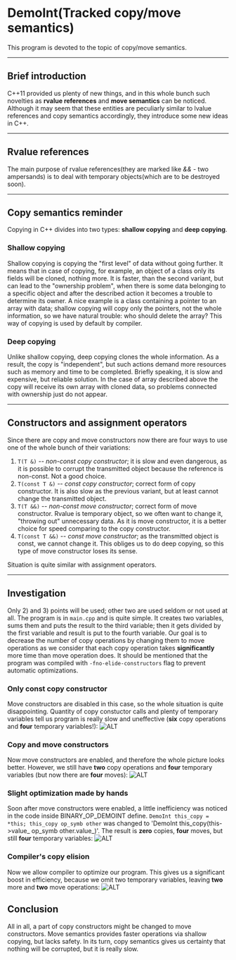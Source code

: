 # DemoInt(Tracked copy/move semantics)

This program is devoted to the topic of copy/move semantics.

***
## Brief introduction
C++11 provided us plenty of new things, and in this whole bunch such novelties
as __rvalue references__ and __move semantics__ can be noticed. Although it may seem
that these entities are peculiarly similar to lvalue references and copy semantics accordingly,
they introduce some new ideas in C++.

***
## Rvalue references
The main purpose of rvalue references(they are marked like
*&&* - two ampersands) is to deal with temporary objects(which are to be destroyed soon).

***
## Copy semantics reminder
Copying in C++ divides into two types: __shallow copying__ and __deep copying__.

### Shallow copying
Shallow copying is copying the "first level" of data without going further. It means that
in case of copying, for example, an object of a class only its fields will be cloned, nothing more.
It is faster, than the second variant, but can lead to the "ownership problem", when there is some 
data belonging to a specific object and after the described action it becomes a trouble to determine 
its owner. A nice example is a class containing a pointer to an array with data; shallow copying will
copy only the pointers, not the whole information, so we have natural trouble: who should delete the array?
This way of copying is used by default by compiler.

### Deep copying
Unlike shallow copying, deep copying clones the whole information. As a result, the copy is "independent",
but such actions demand more resources such as memory and time to be completed. Briefly speaking, it is 
slow and expensive, but reliable solution. In the case of array described above the copy will receive its
own array with cloned data, so problems connected with ownership just do not appear.

***
## Constructors and assignment operators
Since there are copy and move constructors now there are four ways to use one of the whole bunch of their variations:
1) `T(T &)` -- *non-const copy constructor*; it is slow and even dangerous, as it is possible to corrupt
the transmitted object because the reference is non-const. Not a good choice.
2) `T(const T &)` -- *const copy constructor*; correct form of copy constructor. It is also slow as the
previous variant, but at least cannot change the transmitted object.
3) `T(T &&)` -- *non-const move constructor*; correct form of move constructor. Rvalue is temporary object,
so we often want to change it, "throwing out" unnecessary data. As it is move constructor, it is a
better choice for speed comparing to the copy constructor.
4) `T(const T &&)` -- *const move constructor*; as the transmitted object is const, we cannot change it.
This obliges us to do deep copying, so this type of move constructor loses its sense.

Situation is quite similar with assignment operators.

***
## Investigation
Only 2) and 3) points will be used; other two are used seldom or not used at all.
The program is in `main.cpp` and is quite simple. It creates two variables, sums them and puts
the result to the third variable; then it gets divided by the first variable and
result is put to the fourth variable. Our goal is to decrease the number of copy operations
by changing them to move operations as we consider that each copy operation takes
__significantly__ more time than move operation does. It should be mentioned that the program
was compiled with `-fno-elide-constructors` flag to prevent automatic optimizations.

### Only const copy constructor
Move constructors are disabled in this case, so the whole situation is quite disappointing.
Quantity of copy constuctor calls and plenty of temporary variables tell us program is 
really slow and uneffective (__six__ copy operations and __four__ temporary variables!): 
![ALT](pictures/only_copy_ctor.png)

### Copy and move constructors
Now move constructors are enabled, and therefore the whole picture looks better. However,
we still have __two__ copy operations and __four__ temporary variables (but now there are __four__ moves):
![ALT](pictures/copy_and_move_ctors.png)

### Slight optimization made by hands
Soon after move constructors were enabled, a little inefficiency was noticed in the code 
inside BINARY_OP_DEMOINT define.
`DemoInt this_copy = *this; this_copy op_symb other` was changed to 'DemoInt this_copy(this->value_ op_symb other.value_)'.
The result is __zero__ copies, __four__ moves, but still __four__ temporary variables:
![ALT](pictures/explicit_copy_removed.png)

### Compiler's copy elision
Now we allow compiler to optimize our program. This gives us a significant boost in efficiency,
because we omit two temporary variables, leaving __two__ more and __two__ move operations:
![ALT](pictures/copy_elision.png)

## Conclusion
All in all, a part of copy constructors might be changed to move constructors. Move semantics
provides faster operations via shallow copying, but lacks safety. In its turn, copy semantics
gives us certainty that nothing will be corrupted, but it is really slow.
